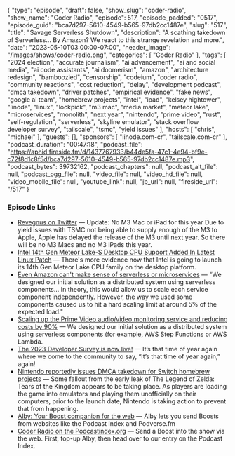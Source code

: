 {
  "type": "episode",
  "draft": false,
  "show_slug": "coder-radio",
  "show_name": "Coder Radio",
  "episode": 517,
  "episode_padded": "0517",
  "episode_guid": "bca7d297-5610-4549-b565-97db2cc1487e",
  "slug": "517",
  "title": "Savage Serverless Shutdown",
  "description": "A scathing takedown of Serverless... By Amazon? We react to this strange revelation and more.",
  "date": "2023-05-10T03:00:00-07:00",
  "header_image": "/images/shows/coder-radio.png",
  "categories": [
    "Coder Radio"
  ],
  "tags": [
    "2024 election",
    "accurate journalism",
    "ai advancement",
    "ai and social media",
    "ai code assistants",
    "ai doomerism",
    "amazon",
    "architecture redesign",
    "bamboozled",
    "censorship",
    "codeium",
    "coder radio",
    "community reactions",
    "cost reduction",
    "delay",
    "development podcast",
    "dmca takedown",
    "driver patches",
    "empirical evidence",
    "fake news",
    "google ai team",
    "homebrew projects",
    "intel",
    "ipad",
    "kelsey hightower",
    "linode",
    "linux",
    "lockpick",
    "m3 mac",
    "media market",
    "meteor lake",
    "microservices",
    "monolith",
    "next year",
    "nintendo",
    "prime video",
    "rust",
    "self-regulation",
    "serverless",
    "skyline emulator",
    "stack overflow developer survey",
    "tailscale",
    "tsmc",
    "yield issues"
  ],
  "hosts": [
    "chris",
    "michael"
  ],
  "guests": [],
  "sponsors": [
    "linode.com-cr",
    "tailscale.com-cr"
  ],
  "podcast_duration": "00:47:18",
  "podcast_file": "https://aphid.fireside.fm/d/1437767933/b44de5fa-47c1-4e94-bf9e-c72f8d1c8f5d/bca7d297-5610-4549-b565-97db2cc1487e.mp3",
  "podcast_bytes": 39732162,
  "podcast_chapters": null,
  "podcast_alt_file": null,
  "podcast_ogg_file": null,
  "video_file": null,
  "video_hd_file": null,
  "video_mobile_file": null,
  "youtube_link": null,
  "jb_url": null,
  "fireside_url": "/517"
}


### Episode Links

  * [Revegnus on Twitter](https://twitter.com/Tech_Reve/status/1653641879249092609 "Revegnus on Twitter") — Update: No M3 Mac or iPad for this year Due to yield issues with TSMC not being able to supply enough of the M3 to Apple, Apple has delayed the release of the M3 until next year. So there will be no M3 Macs and no M3 iPads this year.
  * [Intel 14th Gen Meteor Lake-S Desktop CPU Support Added In Latest Linux Patch](https://wccftech.com/intel-14th-gen-meteor-lake-s-desktop-cpu-support-added-linux-patch/ "Intel 14th Gen Meteor Lake-S Desktop CPU Support Added In Latest Linux Patch") — There's more evidence now that Intel is going to launch its 14th Gen Meteor Lake CPU family on the desktop platform. 
  * [Even Amazon can't make sense of serverless or microservices](https://world.hey.com/dhh/even-amazon-can-t-make-sense-of-serverless-or-microservices-59625580 "Even Amazon can't make sense of serverless or microservices") — "We designed our initial solution as a distributed system using serverless components... In theory, this would allow us to scale each service component independently. However, the way we used some components caused us to hit a hard scaling limit at around 5% of the expected load." 
  * [Scaling up the Prime Video audio/video monitoring service and reducing costs by 90%](https://www.primevideotech.com/video-streaming/scaling-up-the-prime-video-audio-video-monitoring-service-and-reducing-costs-by-90 "Scaling up the Prime Video audio/video monitoring service and reducing costs by 90%") — We designed our initial solution as a distributed system using serverless components (for example, AWS Step Functions or AWS Lambda.
  * [The 2023 Developer Survey is now live!](https://stackoverflow.blog/2023/05/08/the-2023-developer-survey-is-now-live/ "The 2023 Developer Survey is now live!") — It’s that time of year again where we come to the community to say, “It’s that time of year again,” again! 
  * [Nintendo reportedly issues DMCA takedown for Switch homebrew projects](https://gbatemp.net/threads/nintendo-reportedly-issues-dmca-takedown-for-switch-homebrew-projects-skyline-switch-emulator-development-ceased.632406/ "Nintendo reportedly issues DMCA takedown for Switch homebrew projects") — Some fallout from the early leak of The Legend of Zelda: Tears of the Kingdom appears to be taking place. As players are loading the game into emulators and playing them unofficially on their computers, prior to the launch date, Nintendo is taking action to prevent that from happening.
  * [Alby: Your Boost companion for the web](https://getalby.com/ "Alby: Your Boost companion for the web") — Alby lets you send Boosts from websites like the Podcast Index and Podverse.fm
  * [Coder Radio on the Podcastindex.org](https://podcastindex.org/podcast/487548 "Coder Radio on the Podcastindex.org") — Send a Boost into the show via the web. First, top-up Alby, then head over to our entry on the Podcast Index.


